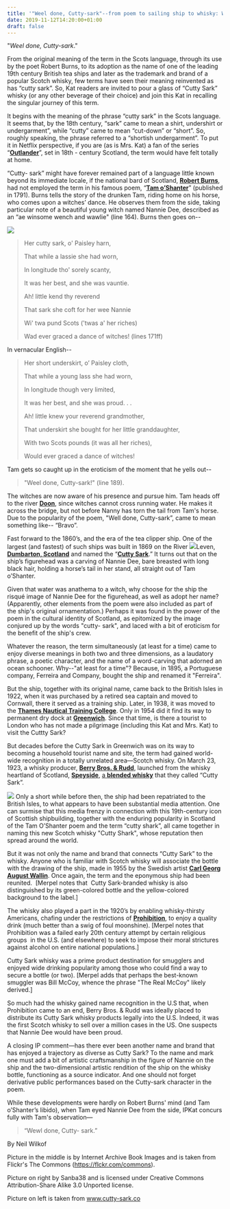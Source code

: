 ```yaml
---
title: '"Weel done, Cutty-sark"--from poem to sailing ship to whisky: What''s in a name?'
date: 2019-11-12T14:20:00+01:00
draft: false
---
```


  

"_Weel done, Cutty-sark_."  
  
From the original meaning of the term in the Scots language, through its use by the poet Robert Burns, to its adoption as the name of one of the leading 19th century British tea ships and later as the trademark and brand of a popular Scotch whisky, few terms have seen their meaning reinvented as has “cutty sark”. So, Kat readers are invited to pour a glass of “Cutty Sark” whisky (or any other beverage of their choice) and join this Kat in recalling the singular journey of this term.  
  
It begins with the meaning of the phrase “cutty sark” in the Scots language. It seems that, by the 18th century, “sark” came to mean a shirt, undershirt or undergarment”, while “cutty” came to mean “cut-down” or “short”. So, roughly speaking, the phrase referred to a “shortish undergarment”. To put it in Netflix perspective, if you are (as is Mrs. Kat) a fan of the series “[**Outlander**](https://en.wikipedia.org/wiki/Outlander_(TV_series))”, set in 18th - century Scotland, the term would have felt totally at home.  
  
“Cutty- sark” might have forever remained part of a language little known beyond its immediate locale, if the national bard of Scotland, [**Robert Burns**](https://en.wikipedia.org/wiki/Robert_Burns), had not employed the term in his famous poem, “[**Tam o’Shanter**](https://en.wikipedia.org/wiki/Tam_o%27_Shanter_(poem))” (published in 1791). Burns tells the story of the drunken Tam, riding home on his horse, who comes upon a witches’ dance. He observes them from the side, taking particular note of a beautiful young witch named Nannie Dee, described as an “ae winsome wench and wawlie" (line 164). Burns then goes on--

[![](https://4.bp.blogspot.com/-K8EzbgxkLuQ/XcqDHP1gUwI/AAAAAAAAGzw/Nm4uzfjHEH0ZMzmfMjOqK6JLyIJoIjkYwCLcBGAsYHQ/s320/The_poetical_works_and_letters_of_Robert_Burns_%25281869%2529_%252814784811795%2529.jpg)](https://4.bp.blogspot.com/-K8EzbgxkLuQ/XcqDHP1gUwI/AAAAAAAAGzw/Nm4uzfjHEH0ZMzmfMjOqK6JLyIJoIjkYwCLcBGAsYHQ/s1600/The_poetical_works_and_letters_of_Robert_Burns_%25281869%2529_%252814784811795%2529.jpg)

> Her cutty sark, o' Paisley harn,  
>   
> That while a lassie she had worn,  
>   
> In longitude tho' sorely scanty,  
>   
> It was her best, and she was vauntie.  
>   
> Ah! little kend thy reverend  
>   
> That sark she coft for her wee Nannie  
>   
> Wi' twa pund Scots ('twas a' her riches)  
>   
> Wad ever graced a dance of witches! (lines 171ff)

In vernacular English--

> Her short underskirt, o’ Paisley cloth,  
>   
> That while a young lass she had worn,  
>   
> In longitude though very limited,  
>   
> It was her best, and she was proud. . .  
>   
> Ah! little knew your reverend grandmother,  
>   
> That underskirt she bought for her little granddaughter,  
>   
> With two Scots pounds (it was all her riches),  
>   
> Would ever graced a dance of witches!

  
  
Tam gets so caught up in the eroticism of the moment that he yells out--  

> "Weel done, Cutty-sark!" (line 189).

The witches are now aware of his presence and pursue him. Tam heads off to the river [**Doon**](https://en.wikipedia.org/wiki/River_Doon), since witches cannot cross running water. He makes it across the bridge, but not before Nanny has torn the tail from Tam's horse. Due to the popularity of the poem, "Well done, Cutty-sark”, came to mean something like-- “Bravo”.  
  
Fast forward to the 1860’s, and the era of the tea clipper ship. One of the largest (and fastest) of such ships was built in 1869 on the River [![](https://2.bp.blogspot.com/-eUQagvPURNU/XcqEaikk9YI/AAAAAAAAG0M/uQ7wK66xBwwjrzEF825WGEKsVh23HLzoACLcBGAsYHQ/s320/Cutty_Sark_Figurehead.jpg)](https://2.bp.blogspot.com/-eUQagvPURNU/XcqEaikk9YI/AAAAAAAAG0M/uQ7wK66xBwwjrzEF825WGEKsVh23HLzoACLcBGAsYHQ/s1600/Cutty_Sark_Figurehead.jpg)Leven, [**Dumbarton, Scotland**](https://en.wikipedia.org/wiki/Dumbarton) and named the “[**Cutty Sark**](https://en.wikipedia.org/wiki/Cutty_Sark).” It turns out that on the ship’s figurehead was a carving of Nannie Dee, bare breasted with long black hair, holding a horse’s tail in her stand, all straight out of Tam o’Shanter.  
  
Given that water was anathema to a witch, why choose for the ship the risqué image of Nannie Dee for the figurehead, as well as adopt her name? (Apparently, other elements from the poem were also included as part of the ship's original ornamentation.) Perhaps it was found in the power of the poem in the cultural identity of Scotland, as epitomized by the image conjured up by the words "cutty- sark", and laced with a bit of eroticism for the benefit of the ship's crew.  
  
Whatever the reason, the term simultaneously (at least for a time) came to enjoy diverse meanings in both two and three dimensions, as a laudatory phrase, a poetic character, and the name of a word-carving that adorned an ocean schooner. Why--"at least for a time"? Because, in 1895, a Portuguese company, Ferreira and Company, bought the ship and renamed it "Ferreira".  
  
But the ship, together with its original name, came back to the British Isles in 1922, when it was purchased by a retired sea captain and moved to Cornwall, there it served as a training ship. Later, in 1938, it was moved to the [**Thames Nautical Training College**](https://en.wikipedia.org/wiki/Thames_Nautical_Training_College). Only in 1954 did it find its way to permanent dry dock at [**Greenwich**](https://en.wikipedia.org/wiki/Greenwich). Since that time, is there a tourist to London who has not made a pilgrimage (including this Kat and Mrs. Kat) to visit the Cuttty Sark?  
  
But decades before the Cutty Sark in Greenwich was on its way to becoming a household tourist name and site, the term had gained world-wide recognition in a totally unrelated area—Scotch whisky. On March 23, 1923, a whisky producer, [**Berry Bros. & Rudd**](https://en.wikipedia.org/wiki/Berry_Bros._%26_Rudd), launched from the whisky heartland of Scotland, [**Speyside**](https://www.visitscotland.com/see-do/food-drink/whisky/distilleries/speyside/), [a **blended whisky**](https://scotchwhisky.com/whiskypedia/2351/cutty-sark/) that they called “Cutty Sark”.  
  
[![](https://1.bp.blogspot.com/-f57JWcrFgR4/XcqFHjS1AzI/AAAAAAAAG0c/K1iqseald2s2EFahgOM6ZRIyF6D1iJ-CwCLcBGAsYHQ/s320/bottle_cutty.png)](https://1.bp.blogspot.com/-f57JWcrFgR4/XcqFHjS1AzI/AAAAAAAAG0c/K1iqseald2s2EFahgOM6ZRIyF6D1iJ-CwCLcBGAsYHQ/s1600/bottle_cutty.png) Only a short while before then, the ship had been repatriated to the British Isles, to what appears to have been substantial media attention. One can surmise that this media frenzy in connection with this 19th-century icon of Scottish shipbuilding, together with the enduring popularity in Scotland of the Tam O’Shanter poem and the term “cutty shark”, all came together in naming this new Scotch whisky "Cutty Shark", whose reputation then spread around the world.  
  
But it was not only the name and brand that connects “Cutty Sark” to the whisky. Anyone who is familiar with Scotch whisky will associate the bottle with the drawing of the ship, made in 1955 by the Swedish artist [**Carl Georg August Wallin**](https://en.wikipedia.org/wiki/Carl_Georg_August_Wallin). Once again, the term and the eponymous ship had been reunited.  \[Merpel notes that  Cutty Sark-branded whisky is also distinguished by its green-colored bottle and the yellow-colored background to the label.\]  
  
The whisky also played a part in the 1920’s by enabling whisky-thirsty Americans, chafing under the restrictions of [**Prohibition**](https://en.wikipedia.org/wiki/Prohibition), to enjoy a quality drink (much better than a swig of foul moonshine). \[Merpel notes that Prohibition was a failed early 20th century attempt by certain religious groups  in the U.S. (and elsewhere) to seek to impose their moral strictures against alcohol on entire national populations.\]  
  
Cutty Sark whisky was a prime product destination for smugglers and enjoyed wide drinking popularity among those who could find a way to secure a bottle (or two). \[Merpel adds that perhaps the best-known smuggler was Bill McCoy, whence the phrase "The Real McCoy" likely derived.\]  
  
So much had the whisky gained name recognition in the U.S that, when Prohibition came to an end, Berry Bros. & Rudd was ideally placed to distribute its Cutty Sark whisky products legally into the U.S. Indeed, it was the first Scotch whisky to sell over a million cases in the US. One suspects that Nannie Dee would have been proud.  
  
A closing IP comment—has there ever been another name and brand that has enjoyed a trajectory as diverse as Cutty Sark? To the name and mark one must add a bit of artistic craftsmanship in the figure of Nannie on the ship and the two-dimensional artistic rendition of the ship on the whisky bottle, functioning as a source indicator. And one should not forget derivative public performances based on the Cutty-sark character in the poem.  
  
While these developments were hardly on Robert Burns' mind (and Tam o’Shanter’s libido), when Tam eyed Nannie Dee from the side, IPKat concurs fully with Tam's observation—  

> “Wewl done, Cutty- sark.”

By Neil Wilkof  
  
Picture in the middle is by Internet Archive Book Images and is taken from Flickr's The Commons (https://flckr.com/commons).  
  
Picture on right by Sanba38 and is licensed under Creative Commons Attribution-Share Alike 3.0 Unported license.  
  
Picture on left is taken from www.cutty-sark.co